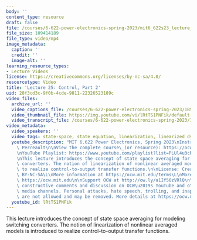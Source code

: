 ```yaml
---
body: ''
content_type: resource
draft: false
file: /courses/6-622-power-electronics-spring-2023/mit6_622s23_lecture_25_360p_16_9.mp4
file_size: 109414189
file_type: video/mp4
image_metadata:
  caption: ''
  credit: ''
  image-alt: ''
learning_resource_types:
- Lecture Videos
license: https://creativecommons.org/licenses/by-nc-sa/4.0/
resourcetype: Video
title: 'Lecture 25: Control, Part 2'
uid: 28f3cd3c-9f0b-4cde-9811-22326523189c
video_files:
  archive_url: ''
  video_captions_file: /courses/6-622-power-electronics-spring-2023/1BSzo-ZcL495eDHdiCG5K04-_h2MfekQK_transcript.webvtt
  video_thumbnail_file: https://img.youtube.com/vi/lRtTS1PNFik/default.jpg
  video_transcript_file: /courses/6-622-power-electronics-spring-2023/1BSzo-ZcL495eDHdiCG5K04-_h2MfekQK_transcript.pdf
video_metadata:
  video_speakers: ''
  video_tags: state-space, state equation, linearization, linearized dynamics
  youtube_description: "MIT 6.622 Power Electronics, Spring 2023\nInstructor: David\
    \ Perreault\n\nView the complete course\_(or resource): https://ocw.mit.edu/courses/6-622-power-electronics-spring-2023/\L\
    \nYouTube Playlist: https://www.youtube.com/playlist?list=PLUl4u3cNGP62UTc77mJoubhDELSC8lfR0\n\
    \nThis lecture introduces the concept of state space averaging for modeling switching\
    \ converters. The notion of linearization of nonlinear averaged models is introduced\
    \ to realize control-to-output transfer functions.\n\nLicense: Creative Commons\
    \ BY-NC-SA\L\nMore information at https://ocw.mit.edu/terms\L\nMore courses at\
    \ https://ocw.mit.edu\n\nSupport OCW at http://ow.ly/a1If50zVRlQ\n\nWe encourage\
    \ constructive comments and discussion on OCW\u2019s YouTube and other social\
    \ media channels. Personal attacks, hate speech, trolling, and inappropriate comments\
    \ are not allowed and may be removed. More details at https://ocw.mit.edu/comments.\n"
  youtube_id: lRtTS1PNFik
---
```

This lecture introduces the concept of state space averaging for modeling switching converters. The notion of linearization of nonlinear averaged models is introduced to realize control-to-output transfer functions.